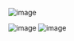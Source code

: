 ![image](https://user-images.githubusercontent.com/114800813/216678396-40fef61e-2ef2-437d-8f4e-bf84a83cf211.png)

![image](https://user-images.githubusercontent.com/114800813/216837038-12593778-98dc-40d2-9503-20d57cf9db6d.png)
![image](https://user-images.githubusercontent.com/114800813/218813432-90561f3a-bd0a-45fc-a479-6932c30138e1.png)
